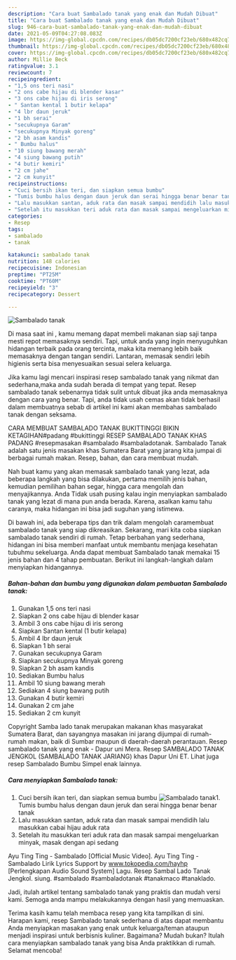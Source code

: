 ```yaml
---
description: "Cara buat Sambalado tanak yang enak dan Mudah Dibuat"
title: "Cara buat Sambalado tanak yang enak dan Mudah Dibuat"
slug: 946-cara-buat-sambalado-tanak-yang-enak-dan-mudah-dibuat
date: 2021-05-09T04:27:08.083Z
image: https://img-global.cpcdn.com/recipes/db05dc7200cf23eb/680x482cq70/sambalado-tanak-foto-resep-utama.jpg
thumbnail: https://img-global.cpcdn.com/recipes/db05dc7200cf23eb/680x482cq70/sambalado-tanak-foto-resep-utama.jpg
cover: https://img-global.cpcdn.com/recipes/db05dc7200cf23eb/680x482cq70/sambalado-tanak-foto-resep-utama.jpg
author: Millie Beck
ratingvalue: 3.1
reviewcount: 7
recipeingredient:
- "1,5 ons teri nasi"
- "2 ons cabe hijau di blender kasar"
- "3 ons cabe hijau di iris serong"
- " Santan kental 1 butir kelapa"
- "4 lbr daun jeruk"
- "1 bh serai"
- "secukupnya Garam"
- "secukupnya Minyak goreng"
- "2 bh asam kandis"
- " Bumbu halus"
- "10 siung bawang merah"
- "4 siung bawang putih"
- "4 butir kemiri"
- "2 cm jahe"
- "2 cm kunyit"
recipeinstructions:
- "Cuci bersih ikan teri, dan siapkan semua bumbu"
- "Tumis bumbu halus dengan daun jeruk dan serai hingga benar benar tanak"
- "Lalu masukkan santan, aduk rata dan masak sampai mendidih lalu masukkan cabai hijau aduk rata"
- "Setelah itu masukkan teri aduk rata dan masak sampai mengeluarkan minyak, masak dengan api sedang"
categories:
- Resep
tags:
- sambalado
- tanak

katakunci: sambalado tanak 
nutrition: 148 calories
recipecuisine: Indonesian
preptime: "PT25M"
cooktime: "PT60M"
recipeyield: "3"
recipecategory: Dessert

---
```



![Sambalado tanak](https://img-global.cpcdn.com/recipes/db05dc7200cf23eb/680x482cq70/sambalado-tanak-foto-resep-utama.jpg)

Di masa  saat ini , kamu memang dapat membeli makanan siap saji tanpa mesti repot memasaknya sendiri. Tapi, untuk anda yang ingin menyuguhkan hidangan terbaik pada orang tercinta, maka kita memang lebih baik memasaknya dengan tangan sendiri. Lantaran, memasak sendiri lebih higienis serta bisa menyesuaikan sesuai selera keluarga.

Jika kamu lagi mencari inspirasi resep sambalado tanak yang nikmat dan sederhana,maka anda sudah berada di tempat yang tepat. Resep sambalado tanak  sebenarnya tidak sulit untuk dibuat jika anda memasaknya dengan cara yang benar. Tapi, anda tidak usah cemas akan tidak berhasil dalam membuatnya 
sebab di artikel ini kami akan membahas sambalado tanak dengan seksama.  

CARA MEMBUAT SAMBALADO TANAK BUKITTINGGI BIKIN KETAGIHAN#padang #bukittinggi RESEP SAMBALADO TANAK KHAS PADANG #resepmasakan #sambalado #sambaladotanak. Sambalado Tanak adalah satu jenis masakan khas Sumatera Barat yang jarang kita jumpai di berbagai rumah makan. Resep, bahan, dan cara membuat mudah.

Nah buat kamu yang akan memasak sambalado tanak yang lezat, ada beberapa langkah yang bisa dilakukan, pertama memilih jenis bahan, kemudian pemilihan bahan segar, hingga cara mengolah dan menyajikannya. Anda Tidak usah pusing kalau ingin menyiapkan sambalado tanak yang lezat di mana pun anda berada. Karena, asalkan kamu  tahu caranya, maka hidangan ini bisa jadi suguhan yang istimewa.

Di bawah ini, ada beberapa tips dan trik dalam mengolah caramembuat sambalado tanak yang siap dikreasikan. Sekarang, mari kita coba siapkan sambalado tanak sendiri di rumah. Tetap berbahan yang sederhana, hidangan ini bisa memberi manfaat untuk membantu menjaga kesehatan tubuhmu sekeluarga. Anda dapat membuat Sambalado tanak memakai 15 jenis bahan dan 4 tahap pembuatan. Berikut ini langkah-langkah dalam menyiapkan hidangannya.

<!--inarticleads1-->

##### Bahan-bahan dan bumbu yang digunakan dalam pembuatan Sambalado tanak:

1. Gunakan 1,5 ons teri nasi
1. Siapkan 2 ons cabe hijau di blender kasar
1. Ambil 3 ons cabe hijau di iris serong
1. Siapkan  Santan kental (1 butir kelapa)
1. Ambil 4 lbr daun jeruk
1. Siapkan 1 bh serai
1. Gunakan secukupnya Garam
1. Siapkan secukupnya Minyak goreng
1. Siapkan 2 bh asam kandis
1. Sediakan  Bumbu halus
1. Ambil 10 siung bawang merah
1. Sediakan 4 siung bawang putih
1. Gunakan 4 butir kemiri
1. Gunakan 2 cm jahe
1. Sediakan 2 cm kunyit


Copyright Samba lado tanak merupakan makanan khas masyarakat Sumatera Barat, dan sayangnya masakan ini jarang dijumpai di rumah-rumah makan, baik di Sumbar maupun di daerah-daerah perantauan. Resep sambalado tanak yang enak - Dapur uni Mera. Resep SAMBALADO TANAK JENGKOL (SAMBALADO TANAK JARIANG) khas Dapur Uni ET. Lihat juga resep Sambalado Bumbu Simpel enak lainnya. 

<!--inarticleads2-->

##### Cara menyiapkan Sambalado tanak:

1. Cuci bersih ikan teri, dan siapkan semua bumbu
<img src="https://img-global.cpcdn.com/steps/8f8940806720859a/160x128cq70/sambalado-tanak-langkah-memasak-1-foto.jpg" alt="Sambalado tanak">1. Tumis bumbu halus dengan daun jeruk dan serai hingga benar benar tanak
1. Lalu masukkan santan, aduk rata dan masak sampai mendidih lalu masukkan cabai hijau aduk rata
1. Setelah itu masukkan teri aduk rata dan masak sampai mengeluarkan minyak, masak dengan api sedang


Ayu Ting Ting - Sambalado [Official Music Video]. Ayu Ting Ting - Sambalado Lirik Lyrics Support by www.tokopedia.com/hayhp [Perlengkapan Audio Sound System] Lagu. Resep Sambal Lado Tanak Jengkol. siung. #sambalado #sambaladotanak #tanakmaco #tanaklado. 

Jadi, itulah artikel tentang  sambalado tanak  yang praktis dan mudah versi kami. Semoga anda mampu melakukannya dengan hasil yang memuaskan. 

Terima kasih kamu telah membaca resep yang kita tampilkan di sini. Harapan kami, resep  Sambalado tanak sederhana di atas dapat membantu Anda menyiapkan masakan yang enak untuk keluarga/teman ataupun menjadi inspirasi untuk berbisnis kuliner. Bagaimana? Mudah bukan? Itulah cara menyiapkan sambalado tanak yang bisa Anda praktikkan di rumah. Selamat mencoba!

